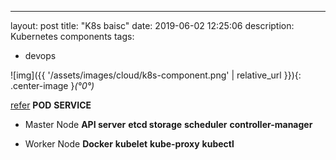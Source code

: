 ---
layout: post
title: "K8s baisc"
date: 2019-06-02 12:25:06
description: Kubernetes components
tags:
 - devops

![img]({{ '/assets/images/cloud/k8s-component.png' | relative_url }}){: .center-image }*(°0°)*

[refer](https://x-team.com/blog/introduction-kubernetes-architecture/)
**POD**
**SERVICE**
  - Master Node
**API server**
**etcd storage**
**scheduler**
**controller-manager**

  - Worker Node
**Docker**
**kubelet**
**kube-proxy**
**kubectl**


